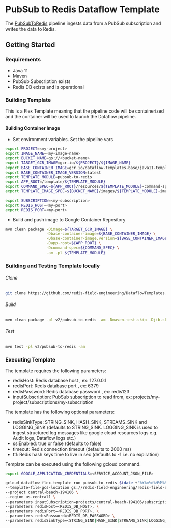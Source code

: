 # PubSub to Redis Dataflow Template

The [PubSubToRedis](src/main/java/com/google/cloud/teleport/v2/templates/PubSubToRedis.java) pipeline
ingests data from a PubSub subscription and writes the data to Redis.

## Getting Started

### Requirements
* Java 11
* Maven
* PubSub Subscription exists
* Redis DB exists and is operational

### Building Template
This is a Flex Template meaning that the pipeline code will be containerized and the container will be used to launch the Dataflow pipeline.

#### Building Container Image
* Set environment variables.
Set the pipeline vars
```sh
export PROJECT=<my-project>
export IMAGE_NAME=<my-image-name>
export BUCKET_NAME=gs://<bucket-name>
export TARGET_GCR_IMAGE=gcr.io/${PROJECT}/${IMAGE_NAME}
export BASE_CONTAINER_IMAGE=gcr.io/dataflow-templates-base/java11-template-launcher-base
export BASE_CONTAINER_IMAGE_VERSION=latest
export TEMPLATE_MODULE=pubsub-to-redis
export APP_ROOT=/template/${TEMPLATE_MODULE}
export COMMAND_SPEC=${APP_ROOT}/resources/${TEMPLATE_MODULE}-command-spec.json
export TEMPLATE_IMAGE_SPEC=${BUCKET_NAME}/images/${TEMPLATE_MODULE}-image-spec.json

export SUBSCRIPTION=<my-subscription>
export REDIS_HOST=<my-port>
export REDIS_PORT=<my-port>
```

* Build and push image to Google Container Repository
```sh
mvn clean package -Dimage=${TARGET_GCR_IMAGE} \
                  -Dbase-container-image=${BASE_CONTAINER_IMAGE} \
                  -Dbase-container-image.version=${BASE_CONTAINER_IMAGE_VERSION} \
                  -Dapp-root=${APP_ROOT} \
                  -Dcommand-spec=${COMMAND_SPEC} \
                  -am -pl ${TEMPLATE_MODULE}
```

### Building and Testing Template locally

###### Clone
```sh
git clone https://github.com/redis-field-engineering/DataflowTemplates.git && cd DataflowTemplates
```

###### Build
```sh
mvn clean package -pl v2/pubsub-to-redis -am -Dmaven.test.skip -Djib.skip
```

###### Test
```sh
mvn test -pl v2/pubsub-to-redis -am
```

### Executing Template

The template requires the following parameters:
* redisHost: Redis database host , ex: 127.0.0.1
* redisPort: Redis database port , ex: 6379
* redisPassword: Redis database password , ex: redis123
* inputSubscription: PubSub subscription to read from, ex: projects/my-project/subscriptions/my-subscription

The template has the following optional parameters:
* redisSinkType: STRING_SINK, HASH_SINK, STREAMS_SINK and LOGGING_SINK (defaults to STRING_SINK. LOGGING_SINK is used to ingest structured log messages like google cloud resources logs e.g. Audit logs, Dataflow logs etc.)
* sslEnabled: true or false (defaults to false)
* timeout: Redis connection timeout (defaults to 2000 ms)
* ttl: Redis hash keys time to live in sec (defaults to -1 i.e. no expiration)

Template can be executed using the following gcloud command.
````sh
export GOOGLE_APPLICATION_CREDENTIALS=<SERVICE_ACCOUNT_JSON_FILE>
````
```sh
gcloud dataflow flex-template run pubsub-to-redis-$(date +'%Y%m%d%H%M%S') \
--template-file-gcs-location gs://redis-field-engineering/redis-field-engineering/pubsub-to-redis/flex/Cloud_PubSub_to_Redis \
--project central-beach-194106 \
--region us-central1 \
--parameters inputSubscription=projects/central-beach-194106/subscriptions/pubsub-to-redis, \
--parameters redisHost=<REDIS_DB_HOST>, \
--parameters redisPort=<REDIS_DB_PORT>, \
--parameters redisPassword=<REDIS_DB_PASSWORD> \
--parameters redisSinkType=<STRING_SINK|HASH_SINK|STREAMS_SINK|LOGGING_SINK> (defaults to STRING_SINK)
```
